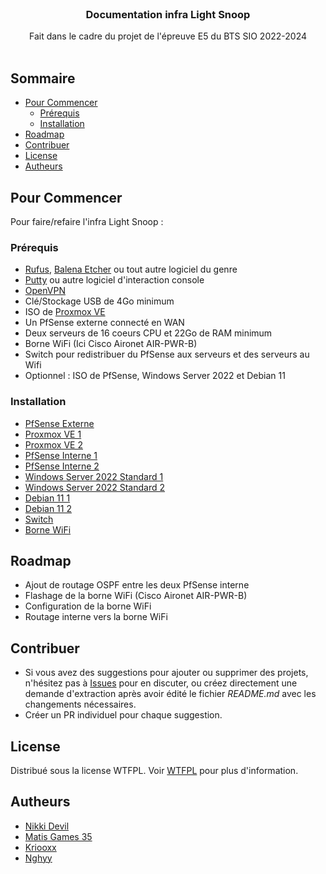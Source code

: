 <br/>
<p align="center">
  <h3 align="center">Documentation infra Light Snoop</h3>

  <p align="center">
    Fait dans le cadre du projet de l'épreuve E5 du BTS SIO 2022-2024
    <br/>
    <br/>
  </p>
</p>



## Sommaire

* [Pour Commencer](#Pour-Commencer)
  * [Prérequis](#Prérequis)
  * [Installation](#nstallation)
* [Roadmap](#Roadmap)
* [Contribuer](#Contribuer)
* [License](#License)
* [Autheurs](#Autheurs)

## Pour Commencer

Pour faire/refaire l'infra Light Snoop :

### Prérequis

* [Rufus](https://github.com/pbatard/rufus/releases/latest/), [Balena Etcher](https://github.com/balena-io/etcher/releases/latest/) ou tout autre logiciel du genre
* [Putty](https://www.chiark.greenend.org.uk/~sgtatham/putty/latest.html) ou autre logiciel d'interaction console
* [OpenVPN](https://openvpn.net/community-downloads/)
* Clé/Stockage USB de 4Go minimum
* ISO de [Proxmox VE](https://proxmox.com/en/downloads/proxmox-virtual-environment/iso)
* Un PfSense externe connecté en WAN
* Deux serveurs de 16 coeurs CPU et 22Go de RAM minimum
* Borne WiFi (Ici Cisco Aironet AIR-PWR-B)
* Switch pour redistribuer du PfSense aux serveurs et des serveurs au Wifi
* Optionnel : ISO de PfSense, Windows Server 2022 et Debian 11

### Installation

* [PfSense Externe](/PfSense-WAN/README.md)
* [Proxmox VE 1](/Proxmox-1/README.md)
* [Proxmox VE 2](/Proxmox-2/README.md)
* [PfSense Interne 1](/Proxmox-1/PfSense-1/README.md)
* [PfSense Interne 2](/Proxmox-2/PfSense-2/README.md)
* [Windows Server 2022 Standard 1](/Proxmox-1/Windows-1/README.md)
* [Windows Server 2022 Standard 2](/Proxmox-2/Windows-2/README.md)
* [Debian 11 1](/Proxmox-1/Debian-1/README.md)
* [Debian 11 2](/Proxmox-2/Debian-2/README.md)
* [Switch](/Switch/README.md)
* [Borne WiFi](/Borne-WiFi/README.md)

## Roadmap

* Ajout de routage OSPF entre les deux PfSense interne
* Flashage de la borne WiFi (Cisco Aironet AIR-PWR-B)
* Configuration de la borne WiFi
* Routage interne vers la borne WiFi

## Contribuer

* Si vous avez des suggestions pour ajouter ou supprimer des projets, n'hésitez pas à [Issues](https://github.com/E5-MMGE/Documentation-Light-Snoop-E5/issues) pour en discuter, ou créez directement une demande d'extraction après avoir édité le fichier *README.md* avec les changements nécessaires.
* Créer un PR individuel pour chaque suggestion.

## License

Distribué sous la license WTFPL. Voir [WTFPL](http://www.wtfpl.net/about/) pour plus d'information.

## Autheurs

* [Nikki Devil](https://github.com/Nikki-Devil/)
* [Matis Games 35](https://github.com/MatisGames35)
* [Kriooxx](https://github.com/kriooxx)
* [Nghyy](https://github.com/nghyy)
